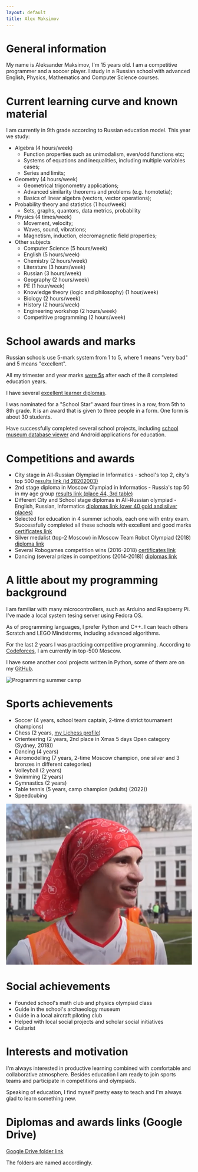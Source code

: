 ```yaml
---
layout: default
title: Alex Maksimov
---
```


# General information

My name is Aleksander Maksimov, I'm 15 years old. I am a competitive programmer and a soccer player. I study in a Russian school with advanced English, Physics, Mathematics and Computer Science courses.

# Current learning curve and known material

I am currently in 9th grade according to Russian education model. This year we study:

- Algebra (4 hours/week)
  - Function properties such as unimodalism, even/odd functions etc;
  - Systems of equations and inequalities, including multiple variables cases;
  - Series and limits;
- Geometry (4 hours/week)
  - Geometrical trigonometry applications;
  - Advanced similarity theorems and problems (e.g. homotetia);
  - Basics of linear algebra (vectors, vector operations);
- Probability theory and statistics (1 hour/week)
  - Sets, graphs, quantors, data metrics, probability
- Physics (4 times/week)
  - Movement, velocity;
  - Waves, sound, vibrations;
  - Magnetism, induction, elecromagnetic field properties;
- Other subjects
  - Computer Science (5 hours/week)
  - English (5 hours/week)
  - Chemistry (2 hours/week)
  - Literature (3 hours/week)
  - Russian (3 hours/week)
  - Geography (2 hours/week)
  - PE (1 hour/week)
  - Knowledge theory (logic and philosophy) (1 hour/week)
  - Biology (2 hours/week)
  - History (2 hours/week)
  - Engineering workshop (2 hours/week)
  - Competitive programming (2 hours/week)

# School awards and marks

Russian schools use 5-mark system from 1 to 5, where 1 means "very bad" and 5 means "excellent".

All my trimester and year marks [were 5s](https://drive.google.com/drive/folders/1m2GbqXmX517I3rUh3la7o9sScr8xQEB_?usp=sharing) after each of the 8 completed education years.

I have several [excellent learner diplomas](https://drive.google.com/drive/folders/14EnU_PFeORvrmkHErXvFSKSEERJa6v94?usp=sharing).

I was nominated for a "School Star" award four times in a row, from 5th to 8th grade. It is an award that is given to three people in a form. One form is about 30 students.

Have successfully completed several school projects, including [school museum database viewer](http://project.gym1505.ru/node/27354) and Android applications for education.

# Competitions and awards

- City stage in All-Russian Olympiad in Informatics - school's top 2, city's top 500 [results link (id 28202003)](https://reg.olimpiada.ru/register/russia-olympiad-iikt-2021-2-9-protocol/olympiad-protocol-static)
- 2nd stage diploma in Moscow Olympiad in Informatics - Russia's top 50 in my age group [results link (place 44, 3rd table)](https://mos-inf.olimpiada.ru/mosh6_9_2022_results)
- Different City and School stage diplomas in All-Russian olympiad - English, Russian, Informatics [diplomas link (over 40 gold and silver places)](https://drive.google.com/drive/folders/1ODXVgN8JgBZGHTL4HZQVdmvixL4aVE9M?usp=sharing)
- Selected for education in 4 summer schools, each one with entry exam. Successfully completed all these schools with excellent and good marks [certificates link](https://drive.google.com/drive/folders/1p3IYEKx9pCvk0zi1iPq8FTU_7vdFhnOQ?usp=sharing)
- Silver medalist (top-2 Moscow) in Moscow Team Robot Olympiad (2018) [diploma link](https://drive.google.com/file/d/121XWJQMiNRi_vq0kyGHm0iF7LpUK1hf_/view?usp=sharing)
- Several Robogames competition wins (2016-2018) [certificates link](https://drive.google.com/drive/folders/18naUXX4_qHGjcumllGSofMB3gbwJbUQ9?usp=sharing)
- Dancing (several prizes in competitions (2014-2018)) [diplomas link](https://drive.google.com/drive/folders/1TBD9gxvovKMY5NK2izPBbW8MKCvqFasW?usp=sharing)

# A little about my programming background

I am familiar with many microcontrollers, such as Arduino and Raspberry Pi. I've made a local system tesing server using Fedora OS.

As of programming languages, I prefer Python and C++. I can teach others Scratch and LEGO Mindstorms, including advanced algorithms.

For the last 2 years I was practicing competitive programming. According to [Codeforces](https://codeforces.com/profile/hurricanecoder?locale=en), I am currently in top-500 Moscow.

I have some another cool projects written in Python, some of them are on my [GitHub](https://github.com/ASMaksimov2007).

![Programming summer camp](assets/camp.JPG)

# Sports achievements

- Soccer (4 years, school team captain, 2-time district tournament champions)
- Chess (2 years, [my Lichess profile](https://lichess.org/@/Alex_Maksimov))
- Orienteering (2 years, 2nd place in Xmas 5 days Open category (Sydney, 2018))
- Dancing (4 years)
- Aeromodelling (7 years, 2-time Moscow champion, one silver and 3 bronzes in different categories)
- Volleyball (2 years)
- Swimming (2 years)
- Gymnastics (2 years)
- Table tennis (5 years, camp champion (adults) (2022))
- Speedcubing

![Playing soccer](assets/soccer.png)

# Social achievements

- Founded school's math club and physics olympiad class
- Guide in the school's archaeology museum
- Guide in a local aircraft piloting club
- Helped with local social projects and scholar social initiatives
- Guitarist

# Interests and motivation

I'm always interested in productive learning combined with comfortable and collaborative atmosphere. Besides education I am ready to join sports teams and participate in competitions and olympiads.

Speaking of education, I find myself pretty easy to teach and I'm always glad to learn something new.

# Diplomas and awards links (Google Drive)

[Google Drive folder link](https://drive.google.com/drive/folders/1NghPTtf_YX9_yprZteO3c3ksPWViyXVH?usp=sharing)

The folders are named accordingly.
